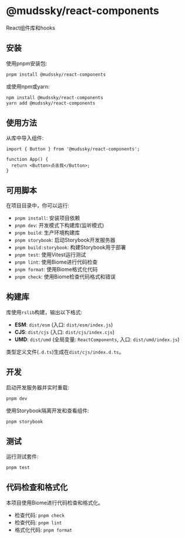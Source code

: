 # @mudssky/react-components

React组件库和hooks

## 安装

使用pnpm安装包:

```bash
pnpm install @mudssky/react-components
```

或使用npm或yarn:

```bash
npm install @mudssky/react-components
yarn add @mudssky/react-components
```

## 使用方法

从库中导入组件:

```tsx
import { Button } from '@mudssky/react-components';

function App() {
  return <Button>点击我</Button>;
}
```

## 可用脚本

在项目目录中，你可以运行:

- `pnpm install`: 安装项目依赖
- `pnpm dev`: 开发模式下构建库(监听模式)
- `pnpm build`: 生产环境构建库
- `pnpm storybook`: 启动Storybook开发服务器
- `pnpm build:storybook`: 构建Storybook用于部署
- `pnpm test`: 使用Vitest运行测试
- `pnpm lint`: 使用Biome进行代码检查
- `pnpm format`: 使用Biome格式化代码
- `pnpm check`: 使用Biome检查代码格式和错误

## 构建库

库使用`rslib`构建，输出以下格式:

- **ESM**: `dist/esm` (入口: `dist/esm/index.js`)
- **CJS**: `dist/cjs` (入口: `dist/cjs/index.cjs`)
- **UMD**: `dist/umd` (全局变量: `ReactComponents`, 入口: `dist/umd/index.js`)

类型定义文件(`.d.ts`)生成在`dist/cjs/index.d.ts`。

## 开发

启动开发服务器并实时重载:

```bash
pnpm dev
```

使用Storybook隔离开发和查看组件:

```bash
pnpm storybook
```

## 测试

运行测试套件:

```bash
pnpm test
```

## 代码检查和格式化

本项目使用Biome进行代码检查和格式化。

- 检查代码: `pnpm check`
- 检查代码: `pnpm lint`
- 格式化代码: `pnpm format`
